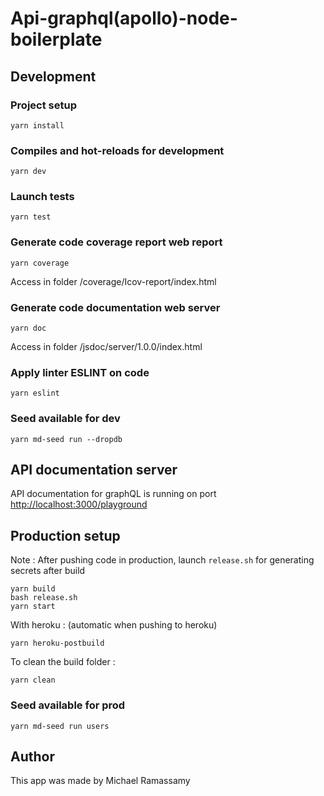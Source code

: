# Api-graphql(apollo)-node-boilerplate

## Development
### Project setup
```
yarn install
```
### Compiles and hot-reloads for development
```
yarn dev
```
### Launch tests
```
yarn test
```
### Generate code coverage report web report
```
yarn coverage
```
Access in folder /coverage/Icov-report/index.html

### Generate code documentation web server
```
yarn doc
```
Access in folder /jsdoc/server/1.0.0/index.html

### Apply linter ESLINT on code
```
yarn eslint
```
### Seed available for dev
```
yarn md-seed run --dropdb
```

## API documentation server
API documentation for graphQL is running on port <http://localhost:3000/playground>

## Production setup
Note : After pushing code in production, launch `release.sh` for generating secrets after build
```
yarn build
bash release.sh
yarn start
```

With heroku : (automatic when pushing to heroku)
```
yarn heroku-postbuild
```
To clean the build folder : 
```
yarn clean
```
### Seed available for prod
```
yarn md-seed run users
```

## Author
This app was made by Michael Ramassamy
